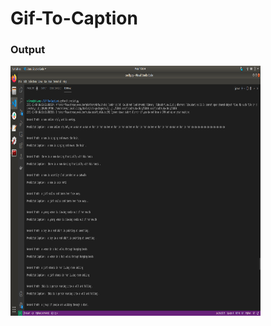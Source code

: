 # Gif-To-Caption

### Output
  <img src="https://github.com/ShivamRajSharma/Gif-To-Caption/blob/main/Output.png" height="400" width="400"/>
